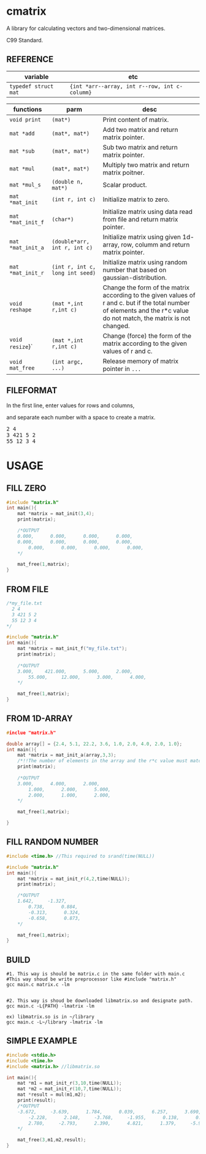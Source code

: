 # cmatrix
A library for calculating vectors and two-dimensional matrices.

C99 Standard.

## REFERENCE
|variable|etc|
|--------|---|
|`typedef struct mat`|`{int *arr--array, int r--row, int c-columm}`|

|functions|parm|desc|
|---------|----|----|
|`void print`|`(mat*)`|Print content of matrix.|
|`mat *add`|`(mat*, mat*)`|Add two matrix and return matrix pointer.|
|`mat *sub`|`(mat*, mat*)`|Sub two matrix and return matrix pointer.|
|`mat *mul`|`(mat*, mat*)`|Multiply two matrix and return matrix poitner.|
|`mat *mul_s`|`(double n, mat*)`|Scalar product.|
|`mat *mat_init`|`(int r, int c)`|Initialize matrix to zero.|
|`mat *mat_init_f`|`(char*)`|Initialize matrix using data read from file and return matrix pointer.|
|`mat *mat_init_a`|`(double*arr, int r, int c)`|Initialize matrix using given 1d-array, row, columm and return matrix pointer.|
|`mat *mat_init_r`|`(int r, int c, long int seed)`|Initialize matrix using random number that based on gaussian-distribution.|
|`void reshape`|`(mat *,int r,int c)`|Change the form of the matrix according to the given values of r and c. but if the total number of elements and the r*c value do not match, the matrix is not changed.|
|`void resize`}`|`(mat *,int r,int c)`|Change (force) the form of the matrix according to the given values of r and c.|
|`void mat_free`|`(int argc, ...)`| Release memory of matrix pointer in `...` |

## FILEFORMAT
In the first line, enter values for rows and columns, 

and separate each number with a space to create a matrix.
<pre>
2 4
3 421 5 2
55 12 3 4
</pre>

# USAGE
## FILL ZERO
```C
#include "matrix.h"
int main(){
	mat *matrix = mat_init(3,4);
	print(matrix);

	/*OUTPUT
	0.000,      0.000,      0.000,      0.000,
   	0.000,      0.000,      0.000,      0.000,
    	0.000,      0.000,      0.000,      0.000,
	*/

	mat_free(1,matrix);
}
```

## FROM FILE
```C
/*my_file.txt
  2 4
  3 421 5 2
  55 12 3 4
*/

#include "matrix.h"
int main(){
	mat *matrix = mat_init_f("my_file.txt");
	print(matrix);
	
	/*OUTPUT
	3.000,    421.000,      5.000,      2.000,
    	55.000,     12.000,      3.000,      4.000,
	*/

	mat_free(1,matrix);
}
```
## FROM 1D-ARRAY
```C
#inclue "matrix.h"

double array[] = {2.4, 5.1, 22.2, 3.6, 1.0, 2.0, 4.0, 2.0, 1.0};
int main(){
	mat *matrix = mat_init_a(array,3,3);
	/*!!The number of elements in the array and the r*c value must match!!*/
	print(matrix);
	
	/*OUTPUT
	3.000,      4.000,      2.000,
    	1.000,      2.000,      5.000,
    	2.000,      1.000,      2.000,
	*/

	mat_free(1,matrix);

}
```
## FILL RANDOM NUMBER
```C
#include <time.h> //This required to srand(time(NULL))

#include "matrix.h"
int main(){
	mat *matrix = mat_init_r(4,2,time(NULL));
	print(matrix);

	/*OUTPUT
	1.642,     -1.327,
     	0.738,      0.884,
    	-0.313,      0.324,
    	-0.658,      0.873,
	*/

	mat_free(1,matrix);
}
```

## BUILD
```
#1. This way is should be matrix.c in the same folder with main.c
#This way shoud be write preprocessor like #include "matrix.h"
gcc main.c matrix.c -lm


#2. This way is shoud be downloaded libmatrix.so and designate path.
gcc main.c -L{PATH} -lmatrix -lm

ex) libmatrix.so is in ~/library
gcc main.c -L~/library -lmatrix -lm
```
## SIMPLE EXAMPLE
```C
#include <stdio.h>
#include <time.h>
#include <matrix.h> //libmatrix.so

int main(){
	mat *m1 = mat_init_r(3,10,time(NULL));
	mat *m2 = mat_init_r(10,7,time(NULL));
	mat *result = mul(m1,m2);
	print(result);
	/*OUTPUT
	-3.672,     -3.639,      1.784,      0.039,      6.257,      3.690,     -2.566,
    	-2.228,      2.148,     -3.768,     -1.955,      0.138,      0.263,     -1.658,
     	2.780,     -2.793,      2.390,      4.821,      1.379,     -5.925,      7.295,
	*/

	mat_free(3,m1,m2,result);
}

```
